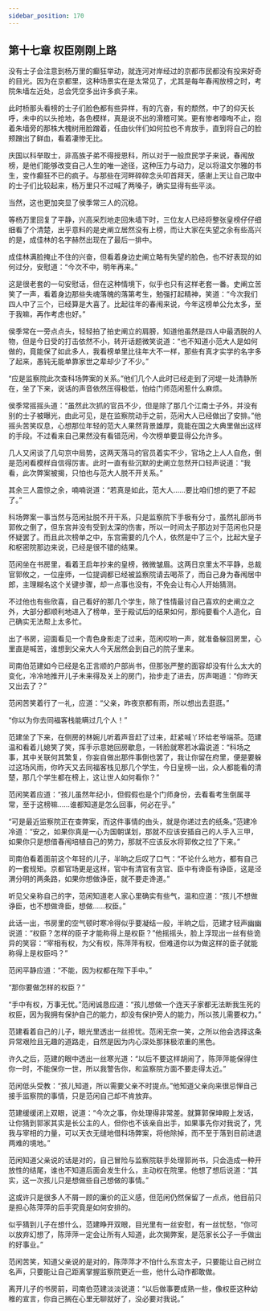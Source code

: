 ```yaml
---
sidebar_position: 170
---
```


## 第十七章 **权臣刚刚上路**

没有士子会注意到杨万里的癫狂举动，就连河对岸经过的京都市民都没有投来好奇的目光。因为在京都里，这种场景实在是太常见了，尤其是每年春闱放榜之时，考院朱墙左近处，总会凭空多出许多疯子来。

此时桥那头看榜的士子们脸色都有些异样，有的亢奋，有的颓然，中了的仰天长呼，未中的以头抢地，各色模样，真是说不出的滑稽可笑。更有惨者嚎啕不止，抱着朱墙旁的那株大槐树用脸蹭着，任由伙伴们如何拉也不肯放手，直到将自己的脸颊蹭出了鲜血，看着凄惨无比。

庆国以科举取士，非高族子弟不得授恩科，所以对于一般庶民学子来说，春闱放榜，是他们能够改变自己人生的唯一途径，这种压力与动力，足以将温文尔雅的书生，变作癫狂不已的疯子。与那些在河畔碎碎念头叩首拜天，感谢上天让自己取中的士子们比较起来，杨万里只不过喊了两嗓子，确实显得有些平淡。

当然，这也更加突显了侯季常三人的沉稳。

等杨万里回复了平静，兴高采烈地走回朱墙下时，三位友人已经将整张皇榜仔仔细细看了个清楚，出乎意料的是史阐立居然没有上榜，而让大家在失望之余有些高兴的是，成佳林的名字赫然出现在了最后一排中。

成佳林满脸掩止不住的兴奋，但看着身边史阐立略有失望的脸色，也不好表现的如何过分，安慰道：“今次不中，明年再来。”

这是很老套的一句安慰话，但在这种情境下，似乎也只有这样老套一番。史阐立苦笑了一声，看着身边那些失魂落魄的落第考生，勉强打起精神，笑道：“今次我们四人中了三个，已经算是大喜了。比起往年的春闱来说，今年这榜单公允太多，至于我嘛，再作考虑也好。”

侯季常在一旁点点头，轻轻拍了拍史阐立的肩膀，知道他虽然是四人中最洒脱的人物，但是今日受的打击依然不小，转开话题微笑说道：“也不知道小范大人是如何做的，竟能保了如此多人，我看榜单里比往年大不一样，那些有真才实学的名字多了起来，愚钝无能单靠家世之辈却少了不少。”

“应是监察院此次查科场弊案的关系。”他们几个人此时已经走到了河堤一处清静所在，坐了下来，说话的声音依然压得极低，怕给门师范闲惹什么麻烦。

侯季常摇摇头道：“虽然此次抓的官员不少，但是除了那几个江南士子外，并没有别的士子被曝光，由此可见，是在监察院动手之前，范闲大人已经做出了安排。”他摇头苦笑叹息，心想那位年轻的范大人果然背景雄厚，竟能在国之大典里做出这样的手段。不过看来自己果然没有看错范闲，今次榜单要显得公允许多。

几人又闲谈了几句京中局势，这两天落马的官员着实不少，官场之上人人自危，倒是范闲看模样自信得厉害。此时一直有些沉默的史阐立忽然开口轻声说道：“我看，此次弊案被揭，只怕也与范大人脱不开关系。”

其余三人震惊之余，喃喃说道：“若真是如此，范大人……要比咱们想的更了不起了。”

科场弊案一事当然与范闲扯脱不开干系，只是监察院下手极有分寸，虽然礼部尚书郭攸之倒了，但东宫并没有受到太深的伤害，所以一时间太子那边对于范闲也只是怀疑罢了。而且此次榜单之中，东宫需要的几个人，依然是中了三个，比起大皇子和枢密院那边来说，已经是很不错的结果。

范闲坐在书房里，看着王启年抄来的皇榜，微微皱眉。这两日京里太不平静，总裁官郭攸之，一位座师，一位提调都已经被监察院请去喝茶了，而自己身为春闱居中郎，主理糊名这个关键步骤，却一点事也没有，不免会让有心人开始猜测。

不过他也有些欣喜，自己看好的那几个学生，除了性情最讨自己喜欢的史阐立之外，大部分都顺利地进入了榜单，至于殿试后的结果如何，那纯要看个人造化，自己确实无法帮上太多忙。

出了书房，迎面看见一个青色身影走了过来，范闲哎哟一声，就准备躲回房里，心里直是喊苦，谁想到父亲大人今天居然会到自己的院子里来。

司南伯范建如今已经是名正言顺的户部尚书，但那张严整的面容却没有什么太大的变化，冷冷地推开儿子未来得及关上的房门，抬步走了进去，厉声喝道：“你昨天又出去了？”

范闲苦笑着行了一礼，应道：“父亲，昨夜京都有雨，所以想出去逛逛。”

“你以为你去同福客栈能瞒过几个人！”

范建坐了下来，在侧房的林婉儿听着声音赶了过来，赶紧喊丫环给老爷端茶。范建温和看着儿媳笑了笑，挥手示意她回房歇息，一转脸就寒若冰霜说道：“科场之事，其中关联何其繁复，你妄自做出那件事倒也罢了，我让你留在府里，便是要躲过这场风雨，你昨天又去同福客栈见那几个学生，今日皇榜一出，众人都能看的清楚，那几个学生都在榜上，这让世人如何看你？”

范闲笑着应道：“孩儿虽然年纪小，但假假也是个门师身份，去看看考生倒属寻常，至于这榜嘛……谁都知道是怎么回事，何必在乎。”

“可是最近监察院正在查弊案，而这件事情的由头，就是你递过去的纸条。”范建冷冷道：“安之，如果你真是一心为国朝谋划，那就不应该安插自己的人手入三甲，如果你只是想借春闱培植自己的势力，那就不应该反水将郭攸之拉了下来。”

司南伯看着面前这个年轻的儿子，半晌之后叹了口气：“不论什么地方，都有自己的一套规矩。京都官场更是这样，官中有清官有贪官、臣中有谗臣有诤臣，这是泾渭分明的两条路，如果你想做诤臣，就不要走谗道。”

听见父亲称自己的字，范闲知道老人家心里确实有些气，温和应道：“孩儿不想做诤臣，也不想做谗臣，想做……权臣。”

此话一出，书房里的空气顿时寒冷得似乎要凝结一般，半晌之后，范建才轻声幽幽说道：“权臣？怎样的臣子才能称得上是权臣？”他摇摇头，脸上浮现出一丝有些诡异的笑容：“宰相有权，为父有权，陈萍萍有权，但难道你以为做这样的臣子就能称得上是权臣吗？”

范闲平静应道：“不能，因为权都在陛下手中。”

“那你要做怎样的权臣？”

“手中有权，万事无忧。”范闲诚恳应道：“孩儿想做一个连天子家都无法断我生死的权臣，因为我拥有保护自己的能力，却没有保护旁人的能力，所以孩儿需要权力。”

范建看着自己的儿子，眼光里透出一丝担忧。范闲无奈一笑，之所以他会选择这条异常艰险且无趣的道路走，自然是因为内心深处那抹极浓重的黑色。

许久之后，范建的眼中透出一丝寒光道：“以后不要这样胡闹了，陈萍萍能保得住你一时，不能保你一世，所以我警告你，和监察院方面不要走得太近。”

范闲低头受教：“孩儿知道，所以需要父亲不时提点。”他知道父亲向来很忌惮自己接手监察院的事情，只是范闲自己却不肯放弃。

范建缓缓闭上双眼，说道：“今次之事，你处理得非常差。就算郭保坤殿上发话，让你猜到郭家其实是长公主的人，但你也不该亲自出手，如果事先你对我说了，凭我与宰相的力量，可以天衣无缝地借科场弊案，将他除掉，而不至于落到目前进退两难的境地。”

范闲知道父亲说的话是对的，自己冒险与监察院联手处理郭尚书，只会造成一种开放性的结尾，谁也不知道后面会发生什么，主动权在院里。他想了想后说道：“其实，这一次孩儿只是想做些自己想做的事情。”

这或许只是很多人不屑一顾的廉价的正义感，但范闲仍然保留了一点点，他目前只是担心陈萍萍的后手究竟是如何安排的。

似乎猜到儿子在想什么，范建睁开双眼，目光里有一丝安慰，有一丝忧愁，“你可以放弃幻想了，陈萍萍一定会让所有人知道，此次揭弊案，是范家长公子一手做出的好事业。”

范闲苦笑，知道父亲说的是对的，陈萍萍才不怕什么东宫太子，只要能让自己树立名声，只要能让自己距离掌握监察院更近一些，他什么动作都敢做。

离开儿子的书房前，司南伯范建淡淡说道：“以后做事要成熟一些，像权臣这种幼稚的宣言，你自己搁在心里无聊就好了，没必要对我说。”

